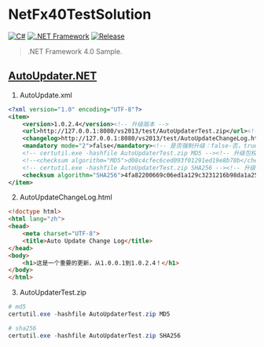 # NetFx40TestSolution

[![C#](https://img.shields.io/badge/C%23-4.0-brightgreen.svg?style=flat&logo=csharp)](https://learn.microsoft.com/zh-cn/dotnet/csharp/programming-guide)
[![.NET Framework](https://img.shields.io/badge/.NET_Framework-4.0-brightgreen.svg?style=flat&logo=.net)](https://dotnet.microsoft.com/zh-cn/download/dotnet-framework)
[![Release](https://img.shields.io/badge/Release-1.0.0-blue.svg)](https://github.com/aaric/NetFx40TestSolution/releases)

> .NET Framework 4.0 Sample.

## [AutoUpdater.NET](https://www.nuget.org/packages/AutoUpdater.NET.CredentialsFix)

1. AutoUpdate.xml

```xml
<?xml version="1.0" encoding="UTF-8"?>
<item>
    <version>1.0.2.4</version><!-- 升级版本 -->
    <url>http://127.0.0.1:8080/vs2013/test/AutoUpdaterTest.zip</url><!-- 升级包下载路径 -->
    <changelog>http://127.0.0.1:8080/vs2013/test/AutoUpdateChangeLog.html</changelog><!-- 升级日志 -->
    <mandatory mode="2">false</mandatory><!-- 是否强制升级：false-否，true-是 -->
    <!-- certutil.exe -hashfile AutoUpdaterTest.zip MD5 --><!-- 升级包校验 -->
    <!--<checksum algorithm="MD5">d08c4cfec6ced093f01291ed19e8b78b</checksum>-->
    <!-- certutil.exe -hashfile AutoUpdaterTest.zip SHA256 --><!-- 升级包校验 -->
    <checksum algorithm="SHA256">4fa82200669c06ed1a129c3231216b98da1a25e94667ea9eb6a0b21f23974adb</checksum>
</item>
```

2. AutoUpdateChangeLog.html

```html
<!doctype html>
<html lang="zh">
<head>
    <meta charset="UTF-8">
    <title>Auto Update Change Log</title>
</head>
<body>
    <h1>这是一个重要的更新，从1.0.0.1到1.0.2.4！</h1>
</body>
</html>
```

3. AutoUpdaterTest.zip

```powershell
# md5
certutil.exe -hashfile AutoUpdaterTest.zip MD5

# sha256
certutil.exe -hashfile AutoUpdaterTest.zip SHA256
```


